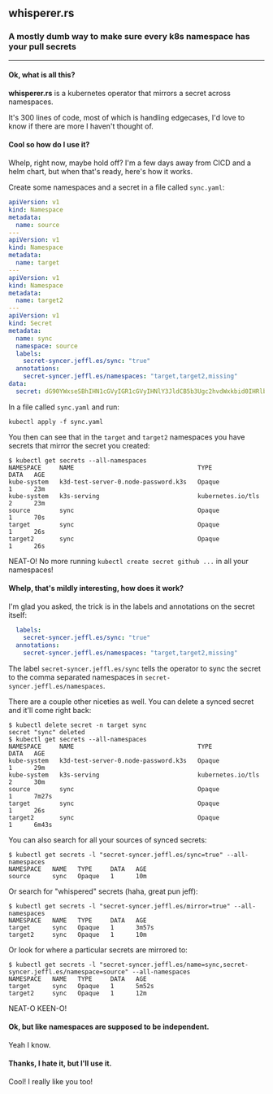 ## whisperer.rs
### A mostly dumb way to make sure every k8s namespace has your pull secrets
---

#### Ok, what is all this?
**whisperer.rs** is a kubernetes operator that mirrors a secret across namespaces.

It's 300 lines of code, most of which is handling edgecases, I'd love to know if there are more I haven't thought of.

#### Cool so how do I use it?
Whelp, right now, maybe hold off? I'm a few days away from CICD and a helm chart, but when that's ready, here's how it works.

Create some namespaces and a secret in a file called `sync.yaml`:

```yaml
apiVersion: v1
kind: Namespace
metadata:
  name: source
---
apiVersion: v1
kind: Namespace
metadata:
  name: target
---
apiVersion: v1
kind: Namespace
metadata:
  name: target2
---
apiVersion: v1
kind: Secret
metadata:
  name: sync
  namespace: source
  labels:
    secret-syncer.jeffl.es/sync: "true"
  annotations:
    secret-syncer.jeffl.es/namespaces: "target,target2,missing"
data:
  secret: dG90YWxseSBhIHN1cGVyIGR1cGVyIHNlY3JldCB5b3Ugc2hvdWxkbid0IHRlbGwgYW55b25lCg==
```

In a file called `sync.yaml` and run:

`kubectl apply -f sync.yaml`

You then can see that in the `target` and `target2` namespaces you have secrets that mirror the secret you created:

```
$ kubectl get secrets --all-namespaces
NAMESPACE     NAME                                  TYPE                DATA   AGE
kube-system   k3d-test-server-0.node-password.k3s   Opaque              1      23m
kube-system   k3s-serving                           kubernetes.io/tls   2      23m
source        sync                                  Opaque              1      70s
target        sync                                  Opaque              1      26s
target2       sync                                  Opaque              1      26s
```

NEAT-O! No more running `kubectl create secret github ...` in all your namespaces!

#### Whelp, that's mildly interesting, how does it work?

I'm glad you asked, the trick is in the labels and annotations on the secret itself:

```yaml
  labels:
    secret-syncer.jeffl.es/sync: "true"
  annotations:
    secret-syncer.jeffl.es/namespaces: "target,target2,missing"
```

The label `secret-syncer.jeffl.es/sync` tells the operator to sync the secret to the comma separated namespaces in `secret-syncer.jeffl.es/namespaces`.

There are a couple other niceties as well. You can delete a synced secret and it'll come right back:

```
$ kubectl delete secret -n target sync
secret "sync" deleted
$ kubectl get secrets --all-namespaces
NAMESPACE     NAME                                  TYPE                DATA   AGE
kube-system   k3d-test-server-0.node-password.k3s   Opaque              1      29m
kube-system   k3s-serving                           kubernetes.io/tls   2      30m
source        sync                                  Opaque              1      7m27s
target        sync                                  Opaque              1      26s
target2       sync                                  Opaque              1      6m43s
```

You can also search for all your sources of synced secrets:

```
$ kubectl get secrets -l "secret-syncer.jeffl.es/sync=true" --all-namespaces
NAMESPACE   NAME   TYPE     DATA   AGE
source      sync   Opaque   1      10m
```

Or search for "whispered" secrets (haha, great pun jeff):

```
$ kubectl get secrets -l "secret-syncer.jeffl.es/mirror=true" --all-namespaces
NAMESPACE   NAME   TYPE     DATA   AGE
target      sync   Opaque   1      3m57s
target2     sync   Opaque   1      10m
```

Or look for where a particular secrets are mirrored to:

```
$ kubectl get secrets -l "secret-syncer.jeffl.es/name=sync,secret-syncer.jeffl.es/namespace=source" --all-namespaces
NAMESPACE   NAME   TYPE     DATA   AGE
target      sync   Opaque   1      5m52s
target2     sync   Opaque   1      12m
```

NEAT-O KEEN-O!

#### Ok, but like namespaces are supposed to be independent.

Yeah I know.

#### Thanks, I hate it, but I'll use it.

Cool! I really like you too!
